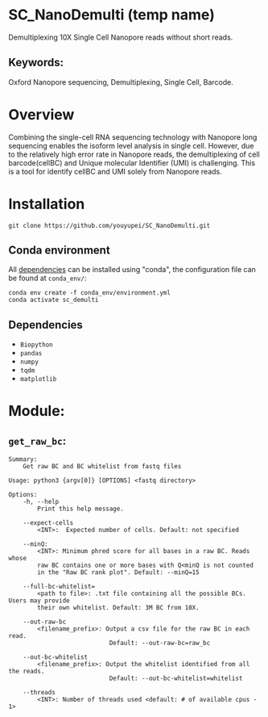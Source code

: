 # SC_NanoDemulti (temp name)
Demultiplexing 10X Single Cell Nanopore reads without short reads.

## Keywords:
Oxford Nanopore sequencing, Demultiplexing, Single Cell, Barcode.

# Overview
Combining the single-cell RNA sequencing technology with Nanopore long sequencing enables the isoform level analysis in single cell. However, due to the relatively high error rate  in Nanopore reads, the demultiplexing of cell barcode(cellBC) and Unique molecular Identifier (UMI) is challenging. This is a tool for identify cellBC and UMI solely from Nanopore reads.

# Installation

```
git clone https://github.com/youyupei/SC_NanoDemulti.git
```

## Conda environment
All [dependencies](#dependencies) can be installed using "conda", the configuration file can be found at `conda_env/`:
```
conda env create -f conda_env/environment.yml
conda activate sc_demulti
```

## <a name="dependencies"></a>Dependencies
* `Biopython`
* `pandas`
* `numpy`
* `tqdm`
* `matplotlib`



# Module:

## `get_raw_bc`:
```
Summary: 
    Get raw BC and BC whitelist from fastq files

Usage: python3 {argv[0]} [OPTIONS] <fastq directory>

Options:
    -h, --help
        Print this help message.
    
    --expect-cells
        <INT>:  Expected number of cells. Default: not specified
    
    --minQ:
        <INT>: Minimum phred score for all bases in a raw BC. Reads whose 
        raw BC contains one or more bases with Q<minQ is not counted 
        in the "Raw BC rank plot". Default: --minQ=15
    
    --full-bc-whitelist=
        <path to file>: .txt file containing all the possible BCs. Users may provide
        their own whitelist. Default: 3M BC from 10X.
    
    --out-raw-bc
        <filename_prefix>: Output a csv file for the raw BC in each read. 
                            Default: --out-raw-bc=raw_bc
    
    --out-bc-whitelist
        <filename_prefix>: Output the whitelist identified from all the reads. 
                            Default: --out-bc-whitelist=whitelist
    
    --threads
        <INT>: Number of threads used <default: # of available cpus - 1> 
```
